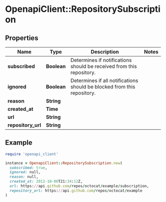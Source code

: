 # OpenapiClient::RepositorySubscription

## Properties

| Name | Type | Description | Notes |
| ---- | ---- | ----------- | ----- |
| **subscribed** | **Boolean** | Determines if notifications should be received from this repository. |  |
| **ignored** | **Boolean** | Determines if all notifications should be blocked from this repository. |  |
| **reason** | **String** |  |  |
| **created_at** | **Time** |  |  |
| **url** | **String** |  |  |
| **repository_url** | **String** |  |  |

## Example

```ruby
require 'openapi_client'

instance = OpenapiClient::RepositorySubscription.new(
  subscribed: true,
  ignored: null,
  reason: null,
  created_at: 2012-10-06T21:34:12Z,
  url: https://api.github.com/repos/octocat/example/subscription,
  repository_url: https://api.github.com/repos/octocat/example
)
```

